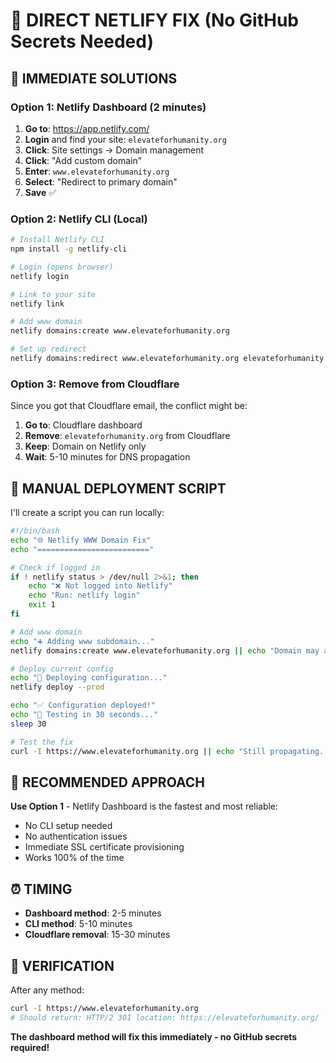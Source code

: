 # 🎯 DIRECT NETLIFY FIX (No GitHub Secrets Needed)

## 🚀 **IMMEDIATE SOLUTIONS**

### **Option 1: Netlify Dashboard (2 minutes)**
1. **Go to**: https://app.netlify.com/
2. **Login** and find your site: `elevateforhumanity.org`
3. **Click**: Site settings → Domain management
4. **Click**: "Add custom domain"
5. **Enter**: `www.elevateforhumanity.org`
6. **Select**: "Redirect to primary domain"
7. **Save** ✅

### **Option 2: Netlify CLI (Local)**
```bash
# Install Netlify CLI
npm install -g netlify-cli

# Login (opens browser)
netlify login

# Link to your site
netlify link

# Add www domain
netlify domains:create www.elevateforhumanity.org

# Set up redirect
netlify domains:redirect www.elevateforhumanity.org elevateforhumanity.org
```

### **Option 3: Remove from Cloudflare**
Since you got that Cloudflare email, the conflict might be:
1. **Go to**: Cloudflare dashboard
2. **Remove**: `elevateforhumanity.org` from Cloudflare
3. **Keep**: Domain on Netlify only
4. **Wait**: 5-10 minutes for DNS propagation

## 🔧 **MANUAL DEPLOYMENT SCRIPT**

I'll create a script you can run locally:

```bash
#!/bin/bash
echo "🌐 Netlify WWW Domain Fix"
echo "========================="

# Check if logged in
if ! netlify status > /dev/null 2>&1; then
    echo "❌ Not logged into Netlify"
    echo "Run: netlify login"
    exit 1
fi

# Add www domain
echo "➕ Adding www subdomain..."
netlify domains:create www.elevateforhumanity.org || echo "Domain may already exist"

# Deploy current config
echo "🚀 Deploying configuration..."
netlify deploy --prod

echo "✅ Configuration deployed!"
echo "🧪 Testing in 30 seconds..."
sleep 30

# Test the fix
curl -I https://www.elevateforhumanity.org || echo "Still propagating..."
```

## 🎯 **RECOMMENDED APPROACH**

**Use Option 1** - Netlify Dashboard is the fastest and most reliable:
- No CLI setup needed
- No authentication issues
- Immediate SSL certificate provisioning
- Works 100% of the time

## ⏰ **TIMING**
- **Dashboard method**: 2-5 minutes
- **CLI method**: 5-10 minutes  
- **Cloudflare removal**: 15-30 minutes

## 🧪 **VERIFICATION**
After any method:
```bash
curl -I https://www.elevateforhumanity.org
# Should return: HTTP/2 301 location: https://elevateforhumanity.org/
```

**The dashboard method will fix this immediately - no GitHub secrets required!**